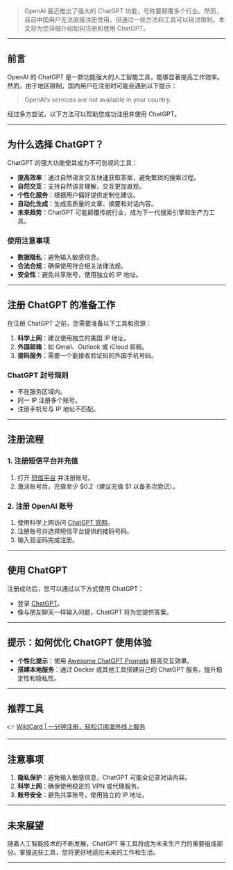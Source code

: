 > OpenAI 最近推出了强大的 ChatGPT 功能，号称要颠覆多个行业。然而，目前中国用户无法直接注册使用，但通过一些方法和工具可以绕过限制。本文将为您详细介绍如何注册和使用 ChatGPT。

---

## 前言

OpenAI 的 ChatGPT 是一款功能强大的人工智能工具，能够显著提高工作效率。然而，由于地区限制，国内用户在注册时可能会遇到以下提示：

> OpenAI’s services are not available in your country.

经过多方尝试，以下方法可以帮助您成功注册并使用 ChatGPT。

---

## 为什么选择 ChatGPT？

ChatGPT 的强大功能使其成为不可忽视的工具：

- **提高效率**：通过自然语言交互快速获取答案，避免繁琐的搜索过程。
- **自然交互**：支持自然语言理解，交互更加直观。
- **个性化服务**：根据用户偏好提供定制化建议。
- **自动化生成**：生成高质量的文章、摘要和对话内容。
- **未来趋势**：ChatGPT 可能颠覆传统行业，成为下一代搜索引擎和生产力工具。

### 使用注意事项

- **数据隐私**：避免输入敏感信息。
- **合法合规**：确保使用符合相关法律法规。
- **安全性**：避免共享账号，使用独立的 IP 地址。

---

## 注册 ChatGPT 的准备工作

在注册 ChatGPT 之前，您需要准备以下工具和资源：

1. **科学上网**：建议使用独立的美国 IP 地址。
2. **外国邮箱**：如 Gmail、Outlook 或 iCloud 邮箱。
3. **接码服务**：需要一个能接收验证码的外国手机号码。

### ChatGPT 封号规则

- 不在服务区域内。
- 同一 IP 注册多个账号。
- 注册手机号与 IP 地址不匹配。

---

## 注册流程

### 1. 注册短信平台并充值

1. 打开 [短信平台](https://sms-activate.org/) 并注册账号。
2. 激活账号后，充值至少 $0.2（建议充值 $1 以备多次尝试）。

### 2. 注册 OpenAI 账号

1. 使用科学上网访问 [ChatGPT 官网](https://chat.openai.com/)。
2. 注册账号并选择短信平台提供的接码号码。
3. 输入验证码完成注册。

---

## 使用 ChatGPT

注册成功后，您可以通过以下方式使用 ChatGPT：

- 登录 [ChatGPT](https://chat.openai.com/auth/login)。
- 像与朋友聊天一样输入问题，ChatGPT 将为您提供答案。

---

## 提示：如何优化 ChatGPT 使用体验

- **个性化提示**：使用 [Awesome ChatGPT Prompts](https://github.com/f/awesome-chatgpt-prompts) 提高交互效果。
- **搭建本地服务**：通过 Docker 或其他工具搭建自己的 ChatGPT 服务，提升稳定性和隐私性。

---

## 推荐工具

👉 [WildCard | 一分钟注册，轻松订阅海外线上服务](https://bit.ly/bewildcard)

---

## 注意事项

1. **隐私保护**：避免输入敏感信息，ChatGPT 可能会记录对话内容。
2. **科学上网**：确保使用稳定的 VPN 或代理服务。
3. **账号安全**：避免共享账号，使用独立的 IP 地址。

---

## 未来展望

随着人工智能技术的不断发展，ChatGPT 等工具将成为未来生产力的重要组成部分。掌握这些工具，您将更好地适应未来的工作和生活。

---